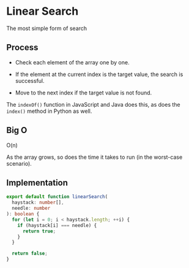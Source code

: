 # Linear Search

The most simple form of search

## Process

- Check each element of the array one by one.

- If the element at the current index is the target value, the search is successful.

- Move to the next index if the target value is not found.

The `indexOf()` function in JavaScript and Java does this, as does the `index()` method in Python as well.

## Big O

O(n)

As the array grows, so does the time it takes to run (in the worst-case scenario).

## Implementation

```typescript
export default function linearSearch(
  haystack: number[],
  needle: number
): boolean {
  for (let i = 0; i < haystack.length; ++i) {
    if (haystack[i] === needle) {
      return true;
    }
  }

  return false;
}
```
